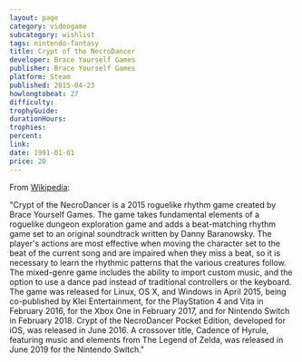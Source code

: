 ```yaml
---
layout: page
category: videogame
subcategory: wishlist
tags: nintendo-fantasy
title: Crypt of the NecroDancer
developer: Brace Yourself Games
publisher: Brace Yourself Games
platform: Steam
published: 2015-04-23
howlongtobeat: 27
difficulty:
trophyGuide:
durationHours:
trophies:
percent:
link:
date: 1991-01-01
price: 20
---
```


From [Wikipedia](https://en.wikipedia.org/wiki/Crypt_of_the_NecroDancer):

"Crypt of the NecroDancer is a 2015 roguelike rhythm game created by Brace Yourself Games. The game takes fundamental elements of a roguelike dungeon exploration game and adds a beat-matching rhythm game set to an original soundtrack written by Danny Baranowsky. The player's actions are most effective when moving the character set to the beat of the current song and are impaired when they miss a beat, so it is necessary to learn the rhythmic patterns that the various creatures follow. The mixed-genre game includes the ability to import custom music, and the option to use a dance pad instead of traditional controllers or the keyboard. The game was released for Linux, OS X, and Windows in April 2015, being co-published by Klei Entertainment, for the PlayStation 4 and Vita in February 2016, for the Xbox One in February 2017, and for Nintendo Switch in February 2018. Crypt of the NecroDancer Pocket Edition, developed for iOS, was released in June 2016. A crossover title, Cadence of Hyrule, featuring music and elements from The Legend of Zelda, was released in June 2019 for the Nintendo Switch."
